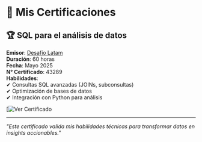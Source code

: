 # 📜 Mis Certificaciones  

## 🏆 SQL para el análisis de datos  
**Emisor**: [Desafío Latam](https://www.desafiolatam.com)  
**Duración**: 60 horas  
**Fecha**: Mayo 2025  
**N° Certificado**: 43289  
**Habilidades**:  
✔ Consultas SQL avanzadas (JOINs, subconsultas)  
✔ Optimización de bases de datos  
✔ Integración con Python para análisis  

[![Ver Certificado](https://desafiosdev.s3.amazonaws.com/uploads/certification/image/43269/certificado-aprobacion-de-modulo-nuevo-sql-para-el-analisis-de-datos-g106-20606(3).png)  

---

*"Este certificado valida mis habilidades técnicas para transformar datos en insights accionables."*

